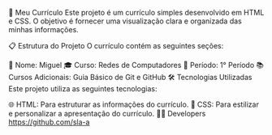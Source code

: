 📄 Meu Currículo
Este projeto é um currículo simples desenvolvido em HTML e CSS. O objetivo é fornecer uma visualização clara e organizada das minhas informações.

📋 Estrutura do Projeto
O currículo contém as seguintes seções:

📝 Nome: Miguel
🎓 Curso: Redes de Computadores
📅 Período: 1° Período
📚 Cursos Adicionais: Guia Básico de Git e GitHub
🛠️ Tecnologias Utilizadas
Este projeto utiliza as seguintes tecnologias:

🌐 HTML: Para estruturar as informações do currículo.
🎨 CSS: Para estilizar e personalizar a apresentação do currículo.
👨‍💻 Developers
https://github.com/sla-a
